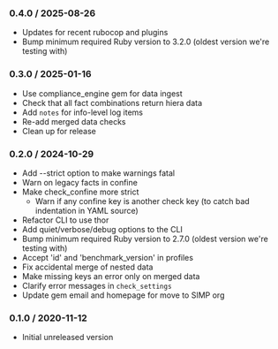 ### 0.4.0 / 2025-08-26
* Updates for recent rubocop and plugins
* Bump minimum required Ruby version to 3.2.0 (oldest version we're testing with)

### 0.3.0 / 2025-01-16
* Use compliance_engine gem for data ingest
* Check that all fact combinations return hiera data
* Add `notes` for info-level log items
* Re-add merged data checks
* Clean up for release

### 0.2.0 / 2024-10-29
* Add --strict option to make warnings fatal
* Warn on legacy facts in confine
* Make check_confine more strict
    - Warn if any confine key is another check key (to catch bad indentation in YAML source)
* Refactor CLI to use thor
* Add quiet/verbose/debug options to the CLI
* Bump minimum required Ruby version to 2.7.0 (oldest version we're testing with)
* Accept 'id' and 'benchmark_version' in profiles
* Fix accidental merge of nested data
* Make missing keys an error only on merged data
* Clarify error messages in `check_settings`
* Update gem email and homepage for move to SIMP org

### 0.1.0 / 2020-11-12
* Initial unreleased version
